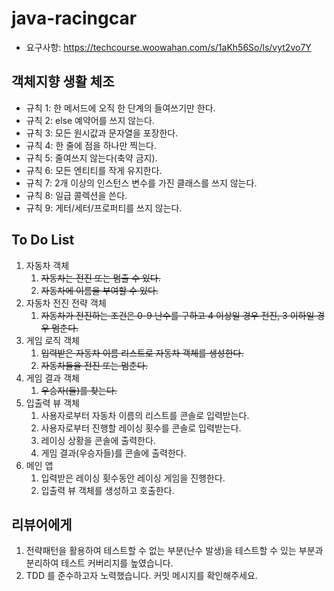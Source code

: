 # java-racingcar
- 요구사항: https://techcourse.woowahan.com/s/1aKh56So/ls/vyt2vo7Y

## 객체지향 생활 체조

- 규칙 1: 한 메서드에 오직 한 단계의 들여쓰기만 한다.
- 규칙 2: else 예약어를 쓰지 않는다.
- 규칙 3: 모든 원시값과 문자열을 포장한다.
- 규칙 4: 한 줄에 점을 하나만 찍는다.
- 규칙 5: 줄여쓰지 않는다(축약 금지).
- 규칙 6: 모든 엔티티를 작게 유지한다.
- 규칙 7: 2개 이상의 인스턴스 변수를 가진 클래스를 쓰지 않는다.
- 규칙 8: 일급 콜렉션을 쓴다.
- 규칙 9: 게터/세터/프로퍼티를 쓰지 않는다.

## To Do List
1. 자동차 객체
    1. ~~자동차는 전진 또는 멈출 수 있다.~~
    2. ~~자동차에 이름을 부여할 수 있다.~~
2. 자동차 전진 전략 객체
    1. ~~자동차가 전진하는 조건은 0-9 난수를 구하고 4 이상일 경우 전진, 3 이하일 경우 멈춘다.~~
3. 게임 로직 객체
    1. ~~입력받은 자동차 이름 리스트로 자동차 객체를 생성한다.~~
    2. ~~자동차들을 전진 또는 멈춘다.~~
4. 게임 결과 객체
    1. ~~우승자(들)를 찾는다.~~
5. 입출력 뷰 객체
    1. 사용자로부터 자동차 이름의 리스트를 콘솔로 입력받는다.
    2. 사용자로부터 진행할 레이싱 횟수를 콘솔로 입력받는다.
    3. 레이싱 상황을 콘솔에 출력한다.
    4. 게임 결과(우승자들)를 콘솔에 출력한다.
6. 메인 앱
    1. 입력받은 레이싱 횟수동안 레이싱 게임을 진행한다.
    2. 입출력 뷰 객체를 생성하고 호출한다.

## 리뷰어에게
1. 전략패턴을 활용하여 테스트할 수 없는 부분(난수 발생)을 테스트할 수 있는 부분과 분리하여 테스트 커버리지를 높였습니다.
2. TDD 를 준수하고자 노력했습니다. 커밋 메시지를 확인해주세요.